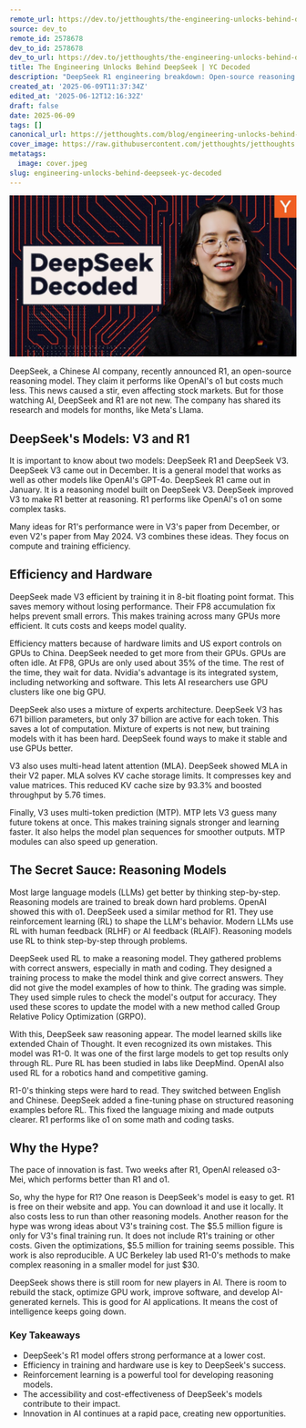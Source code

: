 ```yaml
---
remote_url: https://dev.to/jetthoughts/the-engineering-unlocks-behind-deepseek-yc-decoded-5a44
source: dev_to
remote_id: 2578678
dev_to_id: 2578678
dev_to_url: https://dev.to/jetthoughts/the-engineering-unlocks-behind-deepseek-yc-decoded-5a44
title: The Engineering Unlocks Behind DeepSeek | YC Decoded
description: "DeepSeek R1 engineering breakdown: Open-source reasoning models rivaling OpenAI at fraction of cost. Learn reinforcement learning, GPU optimization, mixture of experts for AI startups ✓"
created_at: '2025-06-09T11:37:34Z'
edited_at: '2025-06-12T12:16:32Z'
draft: false
date: 2025-06-09
tags: []
canonical_url: https://jetthoughts.com/blog/engineering-unlocks-behind-deepseek-yc-decoded/
cover_image: https://raw.githubusercontent.com/jetthoughts/jetthoughts.github.io/master/content/blog/engineering-unlocks-behind-deepseek-yc-decoded/cover.jpeg
metatags:
  image: cover.jpeg
slug: engineering-unlocks-behind-deepseek-yc-decoded
---
```

[![The Engineering Unlocks Behind DeepSeek | YC Decoded](file_0.jpg)](https://www.youtube.com/watch?v=4Tmn-XP93m4)

DeepSeek, a Chinese AI company, recently announced R1, an open-source reasoning model. They claim it performs like OpenAI's o1 but costs much less. This news caused a stir, even affecting stock markets. But for those watching AI, DeepSeek and R1 are not new. The company has shared its research and models for months, like Meta's Llama.

## DeepSeek's Models: V3 and R1

It is important to know about two models: DeepSeek R1 and DeepSeek V3. DeepSeek V3 came out in December. It is a general model that works as well as other models like OpenAI's GPT-4o. DeepSeek R1 came out in January. It is a reasoning model built on DeepSeek V3. DeepSeek improved V3 to make R1 better at reasoning. R1 performs like OpenAI's o1 on some complex tasks.

Many ideas for R1's performance were in V3's paper from December, or even V2's paper from May 2024. V3 combines these ideas. They focus on compute and training efficiency.

## Efficiency and Hardware

DeepSeek made V3 efficient by training it in 8-bit floating point format. This saves memory without losing performance. Their FP8 accumulation fix helps prevent small errors. This makes training across many GPUs more efficient. It cuts costs and keeps model quality.

Efficiency matters because of hardware limits and US export controls on GPUs to China. DeepSeek needed to get more from their GPUs. GPUs are often idle. At FP8, GPUs are only used about 35% of the time. The rest of the time, they wait for data. Nvidia's advantage is its integrated system, including networking and software. This lets AI researchers use GPU clusters like one big GPU.

DeepSeek also uses a mixture of experts architecture. DeepSeek V3 has 671 billion parameters, but only 37 billion are active for each token. This saves a lot of computation. Mixture of experts is not new, but training models with it has been hard. DeepSeek found ways to make it stable and use GPUs better.

V3 also uses multi-head latent attention (MLA). DeepSeek showed MLA in their V2 paper. MLA solves KV cache storage limits. It compresses key and value matrices. This reduced KV cache size by 93.3% and boosted throughput by 5.76 times.

Finally, V3 uses multi-token prediction (MTP). MTP lets V3 guess many future tokens at once. This makes training signals stronger and learning faster. It also helps the model plan sequences for smoother outputs. MTP modules can also speed up generation.

## The Secret Sauce: Reasoning Models

Most large language models (LLMs) get better by thinking step-by-step. Reasoning models are trained to break down hard problems. OpenAI showed this with o1. DeepSeek used a similar method for R1. They use reinforcement learning (RL) to shape the LLM's behavior. Modern LLMs use RL with human feedback (RLHF) or AI feedback (RLAIF). Reasoning models use RL to think step-by-step through problems.

DeepSeek used RL to make a reasoning model. They gathered problems with correct answers, especially in math and coding. They designed a training process to make the model think and give correct answers. They did not give the model examples of how to think. The grading was simple. They used simple rules to check the model's output for accuracy. They used these scores to update the model with a new method called Group Relative Policy Optimization (GRPO).

With this, DeepSeek saw reasoning appear. The model learned skills like extended Chain of Thought. It even recognized its own mistakes. This model was R1-0. It was one of the first large models to get top results only through RL. Pure RL has been studied in labs like DeepMind. OpenAI also used RL for a robotics hand and competitive gaming.

R1-0's thinking steps were hard to read. They switched between English and Chinese. DeepSeek added a fine-tuning phase on structured reasoning examples before RL. This fixed the language mixing and made outputs clearer. R1 performs like o1 on some math and coding tasks.

## Why the Hype?

The pace of innovation is fast. Two weeks after R1, OpenAI released o3-Mei, which performs better than R1 and o1.

So, why the hype for R1? One reason is DeepSeek's model is easy to get. R1 is free on their website and app. You can download it and use it locally. It also costs less to run than other reasoning models. Another reason for the hype was wrong ideas about V3's training cost. The $5.5 million figure is only for V3's final training run. It does not include R1's training or other costs. Given the optimizations, $5.5 million for training seems possible. This work is also reproducible. A UC Berkeley lab used R1-0's methods to make complex reasoning in a smaller model for just $30.

DeepSeek shows there is still room for new players in AI. There is room to rebuild the stack, optimize GPU work, improve software, and develop AI-generated kernels. This is good for AI applications. It means the cost of intelligence keeps going down.

### Key Takeaways

*   DeepSeek's R1 model offers strong performance at a lower cost.
*   Efficiency in training and hardware use is key to DeepSeek's success.
*   Reinforcement learning is a powerful tool for developing reasoning models.
*   The accessibility and cost-effectiveness of DeepSeek's models contribute to their impact.
*   Innovation in AI continues at a rapid pace, creating new opportunities.

